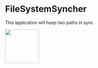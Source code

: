 # FileSystemSyncher
This application will heep two paths in sync

<image src="https://ci.appveyor.com/api/projects/status/32r7s2skrgm9ubva?svg=true" width="110">
